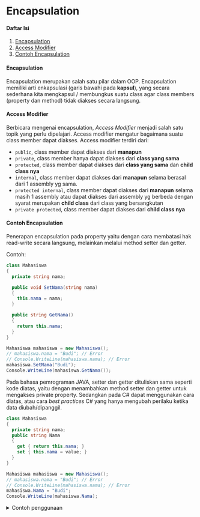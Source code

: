 # Encapsulation

#### Daftar Isi

1. [Encapsulation](#encapsulation)
1. [Access Modifier](#access-modifier)
1. [Contoh Encapsulation](#encapsulation)

#### Encapsulation

Encapsulation merupakan salah satu pilar dalam OOP. Encapsulation memiliki arti enkapsulasi (garis bawahi pada **kapsul**), yang secara sederhana kita mengkapsul / membungkus suatu class agar class members (property dan method) tidak diakses secara langsung.

#### Access Modifier

Berbicara mengenai encapsulation, _Access Modifier_ menjadi salah satu topik yang perlu dipelajari. Access modifier mengatur bagaimana suatu class member dapat diakses. Access modifier terdiri dari:

- `public`, class member dapat diakses dari **manapun**
- `private`, class member hanya dapat diakses dari **class yang sama**
- `protected`, class member dapat diakses dari **class yang sama** dan **child class nya**
- `internal`, class member dapat diakses dari **manapun** selama berasal dari 1 assembly yg sama.
- `protected internal`, class member dapat diakses dari **manapun** selama masih 1 assembly atau dapat diakses dari assembly yg berbeda dengan syarat merupakan **child class** dari class yang bersangkutan
- `private protected`, class member dapat diakses dari **child class nya**

#### Contoh Encapsulation

Penerapan encapsulation pada property yaitu dengan cara membatasi hak read-write secara langsung, melainkan melalui method setter dan getter.

Contoh:

```cs
class Mahasiswa
{
  private string nama;

  public void SetNama(string nama)
  {
    this.nama = nama;
  }

  public string GetNama()
  {
    return this.nama;
  }
}
```

```cs
Mahasiswa mahasiswa = new Mahasiswa();
// mahasiswa.nama = "Budi"; // Error
// Console.WriteLine(mahasiswa.nama); // Error
mahasiswa.SetNama("Budi");
Console.WriteLine(mahasiswa.GetNama());
```

Pada bahasa pemrograman JAVA, setter dan getter dituliskan sama seperti kode diatas, yaitu dengan menambahkan method setter dan getter untuk mengakses private property. Sedangkan pada C# dapat menggunakan cara diatas, atau cara _best practices_ C# yang hanya mengubah perilaku ketika data diubah/dipanggil.

```cs
class Mahasiswa
{
  private string nama;
  public string Nama
  {
    get { return this.nama; }
    set { this.nama = value; }
  }
}
```

```cs
Mahasiswa mahasiswa = new Mahasiswa();
// mahasiswa.nama = "Budi"; // Error
// Console.WriteLine(mahasiswa.nama); // Error
mahasiswa.Nama = "Budi";
Console.WriteLine(mahasiswa.Nama);
```

<details>
<summary>Contoh penggunaan</summary>

```cs
class Persegi
{
  private int panjang;
  private int lebar;
  private int luas;

  public int Panjang
  {
    get { return this.panjang; }
    set
    {
      this.panjang = value;
      this.UpdateLuas();
    }
  }

  public int Lebar
  {
    get { return this.lebar; }
    set
    {
      this.lebar = value;
      this.UpdateLuas();
    }
  }

  public int Luas
  {
    get { return this.luas; }
  }

  private void UpdateLuas()
  {
    this.luas = this.panjang * this.lebar;
  }
}
```

```cs
Persegi persegi = new Persegi();
persegi.Lebar = 12;
persegi.Panjang = 20;
Console.WriteLine(persegi.Luas); // Output: 240
// persegi.Luas = 120; // Error, karena tidak memiliki fungsi setter
```

</details>
